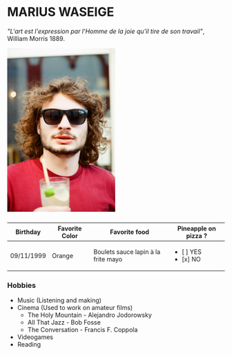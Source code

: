 # MARIUS WASEIGE

*"L'art est l'expression par l'Homme de la joie qu'il tire de son travail"*, William Morris 1889.

<img src="PlanetMarius.jpg" alt="Marius" width="250"/>

### 

Birthday | Favorite Color | Favorite food | Pineapple on pizza ?
---------|----------------|---------------|---------------------
09/11/1999 | Orange | Boulets sauce lapin à la frite mayo | <ul><li>[ ] YES</li><li>[x] NO</li></ul>

### Hobbies 
 
- Music (Listening and making)
- Cinema (Used to work on amateur films)
    - The Holy Mountain - Alejandro Jodorowsky
    - All That Jazz - Bob Fosse
    - The Conversation - Francis F. Coppola
- Videogames
- Reading 
